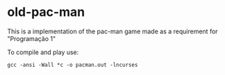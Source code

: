 # old-pac-man
This is a implementation of the pac-man game made as a requirement for "Programação 1"

To compile and play use:

```
gcc -ansi -Wall *c -o pacman.out -lncurses
```
